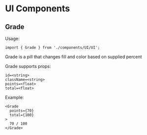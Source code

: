 # UI Components

## Grade

Usage: 

`import { Grade } from './components/UI/UI';`

Grade is a pill that changes fill and color based on supplied percent

Grade supports props:

```
id=<string>
className=<string>
points=<float>
total=<float>
```

Example:

```
<Grade 
  points={70}
  total={100}
> 
  70 / 100
</Grade>
```